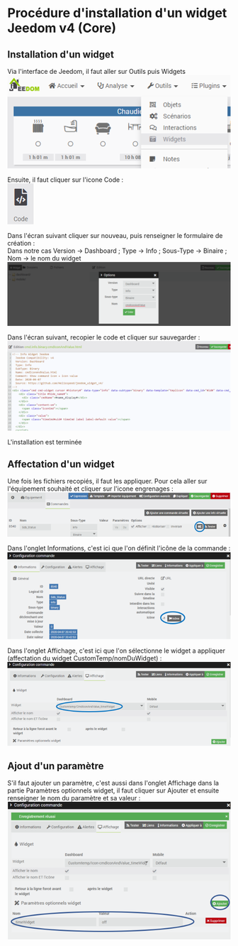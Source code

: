 # Procédure d'installation d'un widget Jeedom v4 (Core)

## Installation d'un widget
Via l'interface de Jeedom, il faut aller sur Outils puis Widgets
![Core Widgets](./images/outilsWidgets.png)

Ensuite, il faut cliquer sur l'icone Code :  
 ![Icone Code](./images/WidgetsCodeIcon.png)

Dans l'écran suivant cliquer sur nouveau, puis renseigner le formulaire de création :  
Dans notre cas Version -> Dashboard ; Type -> Info ; Sous-Type -> Binaire ; Nom -> le nom du widget
 ![Nouveau](./images/WidgetsCodeNew.png)

Dans l'écran suivant, recopier le code et cliquer sur sauvegarder :  
 ![Edition du code](./images/WidgetsCodeEdit.png)

L'installation est terminée

## Affectation d'un widget

Une fois les fichiers recopiés, il faut les appliquer.
Pour cela aller sur l'équipement souhaité et cliquer sur l'icone engrenages :
![configuration commande](./images/cmd.info.binary_example.png)

Dans l'onglet Informations, c'est ici que l'on définit l'icône de la commande :
![Choix de l'icone de la commande](./images/defineIcon.png)

Dans l'onglet Affichage, c'est ici que l'on sélectionne le widget a appliquer (affectation du widget CustomTemp/nomDuWidget) :
![Application du widget](./images/applyWidget.png)

## Ajout d'un paramètre

S'il faut ajouter un paramètre, c'est aussi dans l'onglet Affichage dans la partie Paramètres optionnels widget, il faut cliquer sur Ajouter et ensuite renseigner le nom du paramètre et sa valeur :  
![Application du widget](./images/defineParameter.png)
